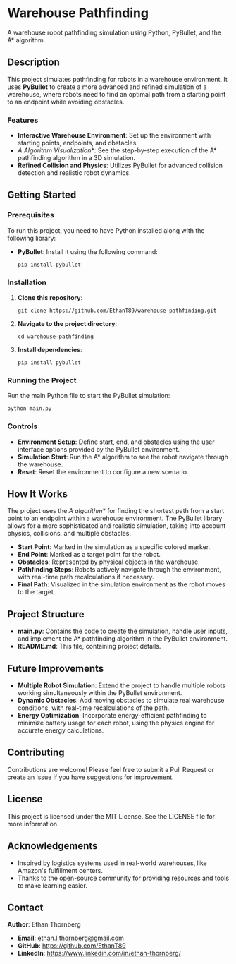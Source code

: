 # Warehouse Pathfinding

A warehouse robot pathfinding simulation using Python, PyBullet, and the A* algorithm.

## Description
This project simulates pathfinding for robots in a warehouse environment. It uses **PyBullet** to create a more advanced and refined simulation of a warehouse, where robots need to find an optimal path from a starting point to an endpoint while avoiding obstacles.

### Features
- **Interactive Warehouse Environment**: Set up the environment with starting points, endpoints, and obstacles.
- **A* Algorithm Visualization**: See the step-by-step execution of the A* pathfinding algorithm in a 3D simulation.
- **Refined Collision and Physics**: Utilizes PyBullet for advanced collision detection and realistic robot dynamics.

## Getting Started
### Prerequisites
To run this project, you need to have Python installed along with the following library:
- **PyBullet**: Install it using the following command:
  ```
  pip install pybullet
  ```

### Installation
1. **Clone this repository**:
   ```
   git clone https://github.com/EthanT89/warehouse-pathfinding.git
   ```

2. **Navigate to the project directory**:
   ```
   cd warehouse-pathfinding
   ```

3. **Install dependencies**:
   ```
   pip install pybullet
   ```

### Running the Project
Run the main Python file to start the PyBullet simulation:
```
python main.py
```

### Controls
- **Environment Setup**: Define start, end, and obstacles using the user interface options provided by the PyBullet environment.
- **Simulation Start**: Run the A* algorithm to see the robot navigate through the warehouse.
- **Reset**: Reset the environment to configure a new scenario.

## How It Works
The project uses the **A* algorithm** for finding the shortest path from a start point to an endpoint within a warehouse environment. The PyBullet library allows for a more sophisticated and realistic simulation, taking into account physics, collisions, and multiple obstacles.

- **Start Point**: Marked in the simulation as a specific colored marker.
- **End Point**: Marked as a target point for the robot.
- **Obstacles**: Represented by physical objects in the warehouse.
- **Pathfinding Steps**: Robots actively navigate through the environment, with real-time path recalculations if necessary.
- **Final Path**: Visualized in the simulation environment as the robot moves to the target.

## Project Structure
- **main.py**: Contains the code to create the simulation, handle user inputs, and implement the A* pathfinding algorithm in the PyBullet environment.
- **README.md**: This file, containing project details.

## Future Improvements
- **Multiple Robot Simulation**: Extend the project to handle multiple robots working simultaneously within the PyBullet environment.
- **Dynamic Obstacles**: Add moving obstacles to simulate real warehouse conditions, with real-time recalculations of the path.
- **Energy Optimization**: Incorporate energy-efficient pathfinding to minimize battery usage for each robot, using the physics engine for accurate energy calculations.

## Contributing
Contributions are welcome! Please feel free to submit a Pull Request or create an issue if you have suggestions for improvement.

## License
This project is licensed under the MIT License. See the LICENSE file for more information.

## Acknowledgements
- Inspired by logistics systems used in real-world warehouses, like Amazon's fulfillment centers.
- Thanks to the open-source community for providing resources and tools to make learning easier.

## Contact
**Author**: Ethan Thornberg
- **Email**: ethan.l.thornberg@gmail.com
- **GitHub**: https://github.com/EthanT89
- **LinkedIn**: https://www.linkedin.com/in/ethan-thornberg/

